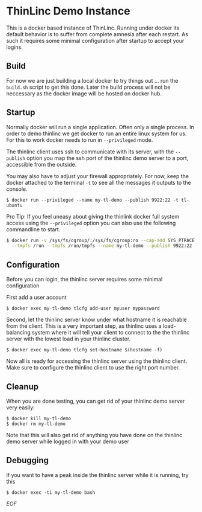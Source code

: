# ThinLinc Demo Instance

This is a docker based instance of ThinLinc. Running under docker its default
behavior is to suffer from complete amnesia after each restart. As such
it requires some minimal configuration after startup to accept your logins.

## Build

For now we are just building a local docker to try things out ... run the `build.sh`
script to get this done. Later the build process will not be neccessary as the
docker image will be hosted on docker hub.

## Startup

Normally docker will run a single application. Often only a single process.
In order to demo thinlinc we get docker to run an entire linux system for us.
For this to work docker needs to run in `--privileged` mode. 

The thinlinc client uses ssh to communicate with its server, 
with the `--publish` option you map the ssh port of the thinlinc demo server
to a port, accessible from the outside. 

You may also have to adjust your firewall appropriately. For now, keep the
docker attached to the terminal `-t` to see all the messages it outputs
to the console.

```console
$ docker run --privileged --name my-tl-demo --publish 9922:22 -t tl-ubuntu
```

Pro Tip: If you feel uneasy about giving the thinlink docker full system
access using the `--privileged` option you can also use the following
commandline to start.

```bash
$ docker run -v /sys/fs/cgroup/:/sys/fs/cgroup:ro --cap-add SYS_PTRACE --cap-add SYS_ADMIN \
  --tmpfs /run --tmpfs /run/tmpfs --name my-tl-demo --publish 9922:22 -t tl-ubuntu
```

## Configuration

Before you can login, the thinlinc server requires some minimal configuration

First add a user account

```console
$ docker exec my-tl-demo tlcfg add-user myuser mypassword
```

Second, let the thinlinc server know under what hostname it is reachable from the client.
This is a very important step, as thinlinc uses a load-balancing system where it will
tell your client to connect to the the thinlinc server with the lowest
load in your thinlinc cluster.

```console
$ docker exec my-tl-demo tlcfg set-hostname $(hostname -f)
```

Now all is ready for accessing the thinlinc server using the thinlinc client. Make sure to
configure the thinlinc client to use the right port number.

## Cleanup

When you are done testing, you can get rid of your thinlinc demo server very easily:

```console
$ docker kill my-tl-demo
$ docker rm my-tl-demo
```

Note that this will also get rid of anything you have done on the thinlinc demo server
while logged in with your demo user

## Debugging

If you want to have a peak inside the thinlinc server while it is running, try this

```console
$ docker exec -ti my-tl-demo bash
```

*EOF*
